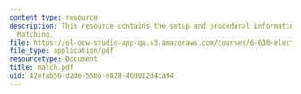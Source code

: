 ```yaml
---
content_type: resource
description: This resource contains the setup and procedural information for Impedance
  Matching.
file: https://ol-ocw-studio-app-qa.s3.amazonaws.com/courses/6-630-electromagnetics-fall-2006/42efab56d2d655bbe82840d012d4ca94_match.pdf
file_type: application/pdf
resourcetype: Document
title: match.pdf
uid: 42efab56-d2d6-55bb-e828-40d012d4ca94
---
```

